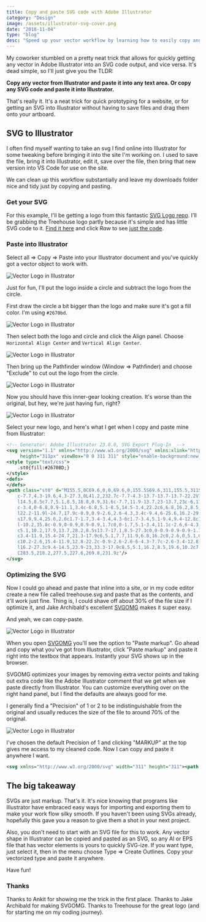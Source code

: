 ```yaml
---
title: Copy and paste SVG code with Adobe Illustrator
category: "Design"
image: /assets/illustrator-svg-cover.png
date: "2018-11-04"
type: "blog"
desc: "Speed up your vector workflow by learning how to easily copy and paste SVG between Illustrator and your favorite code editor."
---
```


My coworker stumbled on a pretty neat trick that allows for quickly getting any vector in Adobe Illustrator into an SVG code output, and vice versa. It's dead simple, so I'll just give you the TLDR:

**Copy any vector from Illustrator and paste it into any text area. Or copy any SVG code and paste it into Illustrator.**

That's really it. It's a neat trick for quick prototyping for a website, or for getting an SVG into Illustrator without having to save files and drag them onto your artboard.

## SVG to Illustrator

I often find myself wanting to take an svg I find online into Illustrator for some tweaking before bringing it into the site I'm working on. I used to save the file, bring it into Illustrator, edit it, save over the file, then bring that new version into VS Code for use on the site.

We can clean up this workflow substantially and leave my downloads folder nice and tidy just by copying and pasting.

### Get your SVG

For this example, I'll be getting a logo from this fantastic [SVG Logo repo](https://github.com/gilbarbara/logos). I'll be grabbing the Treehouse logo partly because it's simple and has little SVG code to it. [Find it here](https://github.com/gilbarbara/logos/blob/master/logos/treehouse.svg) and click *Raw* to see [just the code](https://raw.githubusercontent.com/gilbarbara/logos/master/logos/treehouse.svg).

### Paste into Illustrator

Select all => Copy => Paste into your Illustrator document and you've quickly got a vector object to work with.

![Vector Logo in Illustrator](/assets/illustrator-svg-1.png "Vector Logo in Illustrator")

Just for fun, I'll put the logo inside a circle and subtract the logo from the circle.

First draw the circle a bit bigger than the logo and make sure it's got a fill color. I'm using `#2670bd`.

![Vector Logo in Illustrator](/assets/illustrator-svg-2.png "Vector Logo in Illustrator")

Then select both the logo and circle and click the Align panel. Choose `Horizontal Align Center` and `Vertical Align Center`. 

![Vector Logo in Illustrator](/assets/illustrator-svg-3.png "Vector Logo in Illustrator")

Then bring up the Pathfinder window (Window => Pathfinder) and choose "Exclude" to cut out the logo from the circle. 

![Vector Logo in Illustrator](/assets/illustrator-svg-4.png "Vector Logo in Illustrator")

Now you should have this inner-gear looking creation. It's worse than the original, but hey, we're just having fun, right?

![Vector Logo in Illustrator](/assets/illustrator-svg-5.png "Vector Logo in Illustrator")

Select your new logo, and here's what I get when I copy and paste mine from Illustrator:

```svg
<!-- Generator: Adobe Illustrator 23.0.0, SVG Export Plug-In  -->
<svg version="1.1" xmlns="http://www.w3.org/2000/svg" xmlns:xlink="http://www.w3.org/1999/xlink" x="0px" y="0px" width="311px"
	 height="311px" viewBox="0 0 311 311" style="enable-background:new 0 0 311 311;" xml:space="preserve">
<style type="text/css">
	.st0{fill:#2670BD;}
</style>
<defs>
</defs>
<path class="st0" d="M155.5,0C69.6,0,0,69.6,0,155.5S69.6,311,155.5,311S311,241.4,311,155.5S241.4,0,155.5,0z M269.8,231.9L170,289
	c-7.7,4.3-19.6,4.3-27.3,0L41.2,232.7c-7.7-4.3-13.7-13.7-13.7-22.2V101.3c0-8.5,6-19.6,13.7-23.9L141.8,22c7.7-4.3,19.6-4.3,27.3,0
	l14.5,8.5c7.7,5.1,8.5,18.8,0.9,31.6c-7.7,11.9-13.7,23-13.7,23c-6,11.9-21.3,22.2-34.1,24.7l-3.4,0.9c-12.8,2.6-28.2-0.9-34.1-0.9
	c-3.4,0-6.8,0.9-11.1,3.4c-6.8,5.1-8.5,14.5-3.4,22.2c6,6.8,16.2,8.5,23,5.1c1.7-0.9,2.6-2.6,3.4-3.4c1.7-2.6,10.2-3.4,17.1-4.3h5.1
	l22.2-11.9l-24.7,17.9c-0.9,0.9-2.6,2.6-4.3,3.4c-9.4,6-25.6,16.2-29.9,17.1c-2.6,0-5.1,1.7-7.7,3.4c-7.7,6-9.4,16.2-3.4,23.9
	s17.9,9.4,25.6,2.6c1.7-1.7,3.4-3.4,4.3-6c1.7-3.4,5.1-9.4,9.4-12.8c1.7-1.7,6.8-6,9.4-7.7c5.1-3.4,6.8-3.4,8.5,0.9l10.2-21.3
	l-10.2,35.8c-0.9,0-0.9,0.9-0.9,1.7c0,0-1.7,5.1-3.4,11.1c-2.6,6-4.3,11.9-5.1,11.9s-0.9,0.9-1.7,0.9c-10.2,5.1-13.7,17.1-8.5,27.3
	c5.1,10.2,17.9,13.7,28.2,8.5s13.7-17.1,8.5-27.3c0,0-0.9-0.9-0.9-1.7c-0.9-0.9,1.7-11.1,5.1-23.9v-0.9
	c3.4-11.9,15.4-24.7,21.3-17.9c6,5.1,7.7,11.9,6.8,16.2c0,2.6,0,5.1,0.9,7.7c3.4,9.4,13.7,15.4,23,12.8
	c10.2-2.6,15.4-11.9,12.8-22.2c-0.9-2.6-2.6-6-4.3-7.7c-2.6-3.4-12.8-12.8-20.5-23.9l-0.9-0.9c-7.7-11.1-8.5-23.9-2.6-35.8
	l16.2-27.3c9.4-14.5,23.9-23,33.3-17.9c8.5,5.1,16.2,8.5,19.6,10.2c7.7,4.3,13.7,13.7,13.7,22.2v108.4
	C283.5,218.2,277.5,227.6,269.8,231.9z"/>
</svg>
```

### Optimizing the SVG

Now I could go ahead and paste that inline into a site, or in my code editor create a new file called treehouse.svg and paste that as the contents, and it'll work just fine. Thing is, I could shave off about 30% of the file size if I optimize it, and Jake Archibald's excellent [SVGOMG](https://jakearchibald.github.io/svgomg/) makes it super easy.

And yeah, we can copy-paste.

![Vector Logo in Illustrator](/assets/illustrator-svg-6.png "Vector Logo in Illustrator")


When you open [SVGOMG](https://jakearchibald.github.io/svgomg/) you'll see the option to "Paste markup". Go ahead and copy what you've got from Illustrator, click "Paste markup" and paste it right into the textbox that appears. Instantly your SVG shows up in the browser.

SVGOMG optimizes your images by removing extra vector points and taking out extra code like the Adobe Illustrator comment that we get when we paste directly from Illustrator. You can customize everything over on the right hand panel, but I find the defaults are always good for me.

I generally find a "Precision" of 1 or 2 to be indistinguishable from the original and usually reduces the size of the file to around 70% of the original.

![Vector Logo in Illustrator](/assets/illustrator-svg-7.png "Vector Logo in Illustrator")


I've chosen the default Precision of 1 and clicking "MARKUP" at the top gives me access to my cleaned code. Now I can copy and paste it anywhere I want.

```svg
<svg xmlns="http://www.w3.org/2000/svg" width="311" height="311"><path d="M155.5 0a155.5 155.5 0 1 0 0 311 155.5 155.5 0 0 0 0-311zm114.3 231.9L170 289a30.5 30.5 0 0 1-27.3 0L41.2 232.7a27.5 27.5 0 0 1-13.7-22.2V101.3c0-8.5 6-19.6 13.7-23.9L141.8 22a30.5 30.5 0 0 1 27.3 0l14.5 8.5c7.7 5.1 8.5 18.8.9 31.6-7.7 11.9-13.7 23-13.7 23a53.1 53.1 0 0 1-34.1 24.7l-3.4.9c-12.8 2.6-28.2-.9-34.1-.9-3.4 0-6.8.9-11.1 3.4a16.1 16.1 0 0 0-3.4 22.2c6 6.8 16.2 8.5 23 5.1 1.7-.9 2.6-2.6 3.4-3.4 1.7-2.6 10.2-3.4 17.1-4.3h5.1l22.2-11.9-24.7 17.9c-.9.9-2.6 2.6-4.3 3.4-9.4 6-25.6 16.2-29.9 17.1-2.6 0-5.1 1.7-7.7 3.4-7.7 6-9.4 16.2-3.4 23.9s17.9 9.4 25.6 2.6c1.7-1.7 3.4-3.4 4.3-6 1.7-3.4 5.1-9.4 9.4-12.8 1.7-1.7 6.8-6 9.4-7.7 5.1-3.4 6.8-3.4 8.5.9l10.2-21.3-10.2 35.8c-.9 0-.9.9-.9 1.7 0 0-1.7 5.1-3.4 11.1-2.6 6-4.3 11.9-5.1 11.9s-.9.9-1.7.9a19.8 19.8 0 0 0-8.5 27.3c5.1 10.2 17.9 13.7 28.2 8.5s13.7-17.1 8.5-27.3c0 0-.9-.9-.9-1.7-.9-.9 1.7-11.1 5.1-23.9v-.9c3.4-11.9 15.4-24.7 21.3-17.9 6 5.1 7.7 11.9 6.8 16.2 0 2.6 0 5.1.9 7.7 3.4 9.4 13.7 15.4 23 12.8 10.2-2.6 15.4-11.9 12.8-22.2a23 23 0 0 0-4.3-7.7c-2.6-3.4-12.8-12.8-20.5-23.9l-.9-.9a34 34 0 0 1-2.6-35.8l16.2-27.3c9.4-14.5 23.9-23 33.3-17.9 8.5 5.1 16.2 8.5 19.6 10.2a27.5 27.5 0 0 1 13.7 22.2v108.4c.2 8.6-5.8 18-13.5 22.3z" fill="#2670bd"/></svg>
```

## The big takeaway

SVGs are just markup. That's it. It's nice knowing that programs like Illustrator have embraced easy ways for importing and exporting them to make your work flow silky smooth. If you haven't been using SVGs already, hopefully this gave you a reason to give them a shot in your next project.

Also, you don't need to start with an SVG file for this to work. Any vector shape in Illustrator can be copied and pasted as an SVG, so any AI or EPS file that has vector elements is yours to quickly SVG-ize. If you want type, just select it, then in the menu choose Type => Create Outlines. Copy your vectorized type and paste it anywhere. 

Have fun!

### Thanks

Thanks to Ankit for showing me the trick in the first place. Thanks to Jake Archibald for making SVGOMG. Thanks to Treehouse for the great logo (and for starting me on my coding journey).